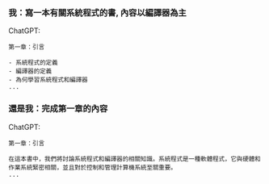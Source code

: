### 我：寫一本有關系統程式的書, 內容以編譯器為主

ChatGPT:

```
第一章：引言

- 系統程式的定義
- 編譯器的定義
- 為何學習系統程式和編譯器
...
```

### 還是我：完成第一章的內容

ChatGPT:

```
第一章：引言

在這本書中，我們將討論系統程式和編譯器的相關知識。系統程式是一種軟體程式，它與硬體和作業系統緊密相關，並且對於控制和管理計算機系統至關重要。
...
```
